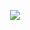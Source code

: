<p align="center">
<img src="https://img.shields.io/github/v/release/argoproj/argo-cd?label=Latest%20Version&logo=github&style=for-the-badge">
</p>
